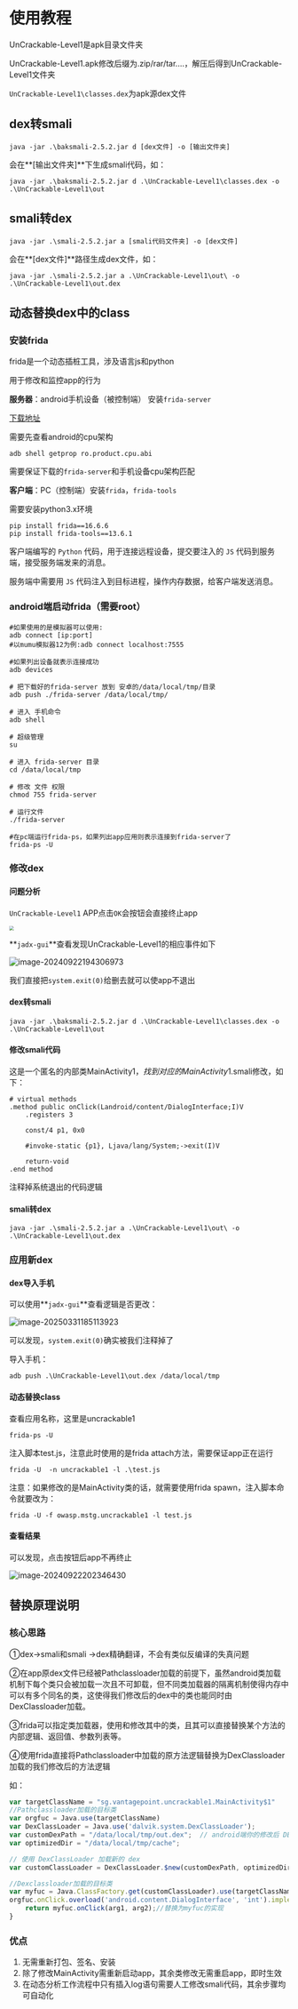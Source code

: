 # 使用教程

UnCrackable-Level1是apk目录文件夹

UnCrackable-Level1.apk修改后缀为.zip/rar/tar....，解压后得到UnCrackable-Level1文件夹

`UnCrackable-Level1\classes.dex`为apk源dex文件

## dex转smali

```shell
java -jar .\baksmali-2.5.2.jar d [dex文件] -o [输出文件夹]
```

会在**[输出文件夹]**下生成smali代码，如：

```shell
java -jar .\baksmali-2.5.2.jar d .\UnCrackable-Level1\classes.dex -o .\UnCrackable-Level1\out
```

## smali转dex

```shell
java -jar .\smali-2.5.2.jar a [smali代码文件夹] -o [dex文件]
```

会在**[dex文件]**路径生成dex文件，如：

```shell
java -jar .\smali-2.5.2.jar a .\UnCrackable-Level1\out\ -o .\UnCrackable-Level1\out.dex
```

## 动态替换dex中的class

### 安装frida

frida是一个动态插桩工具，涉及语言js和python

用于修改和监控app的行为

**服务器**：android手机设备（被控制端） 安装`frida-server` 

[下载地址](https://github.com/frida/frida/releases)

需要先查看android的cpu架构

```shell
adb shell getprop ro.product.cpu.abi
```

需要保证下载的`frida-server`和手机设备cpu架构匹配



**客户端**：PC（控制端）安装`frida`，`frida-tools`

需要安装python3.x环境

```shell
pip install frida==16.6.6
pip install frida-tools==13.6.1
```

客户端编写的 `Python` 代码，用于连接远程设备，提交要注入的 `JS` 代码到服务端，接受服务端发来的消息。

服务端中需要用 `JS` 代码注入到目标进程，操作内存数据，给客户端发送消息。

### android端启动frida（需要root）

```
#如果使用的是模拟器可以使用:
adb connect [ip:port]
#以mumu模拟器12为例:adb connect localhost:7555

#如果列出设备就表示连接成功
adb devices

# 把下载好的frida-server 放到 安卓的/data/local/tmp/目录
adb push ./frida-server /data/local/tmp/

# 进入 手机命令
adb shell
 
# 超级管理
su
 
# 进入 frida-server 目录
cd /data/local/tmp
 
# 修改 文件 权限
chmod 755 frida-server
 
# 运行文件
./frida-server

#在pc端运行frida-ps，如果列出app应用则表示连接到frida-server了
frida-ps -U
```

### 修改dex

#### 问题分析

`UnCrackable-Level1` APP点击`OK`会按钮会直接终止app

<img src=".\pic\image-20240922193100961.png" style="zoom:50%;" />

**`jadx-gui`**查看发现UnCrackable-Level1的相应事件如下

![image-20240922194306973](.\pic\image-20240922194306973.png)

我们直接把`system.exit(0)`给删去就可以使app不退出

#### dex转smali

```shell
java -jar .\baksmali-2.5.2.jar d .\UnCrackable-Level1\classes.dex -o .\UnCrackable-Level1\out
```

#### 修改smali代码

这是一个匿名的内部类MainActivity$1，找到对应的MainActivity$1.smali修改，如下：

```smalltalk
# virtual methods
.method public onClick(Landroid/content/DialogInterface;I)V
    .registers 3

    const/4 p1, 0x0

    #invoke-static {p1}, Ljava/lang/System;->exit(I)V

    return-void
.end method
```

注释掉系统退出的代码逻辑

#### smali转dex

```shell
java -jar .\smali-2.5.2.jar a .\UnCrackable-Level1\out\ -o .\UnCrackable-Level1\out.dex
```

### 应用新dex

#### dex导入手机

可以使用**`jadx-gui`**查看逻辑是否更改：

![image-20250331185113923](.\pic\image-20250331185113923.png)

可以发现，`system.exit(0)`确实被我们注释掉了

导入手机：

```shell
adb push .\UnCrackable-Level1\out.dex /data/local/tmp
```

#### 动态替换class

查看应用名称，这里是uncrackable1

```shell
frida-ps -U
```

注入脚本test.js，注意此时使用的是frida attach方法，需要保证app正在运行

```shell
frida -U  -n uncrackable1 -l .\test.js
```

注意：如果修改的是MainActivity类的话，就需要使用frida spawn，注入脚本命令就要改为：

```shell
frida -U -f owasp.mstg.uncrackable1 -l test.js 
```

#### 查看结果

可以发现，点击按钮后app不再终止

![image-20240922202346430](.\pic\image-20240922202346430.png)

## 替换原理说明

### 核心思路

①dex→smali和smali →dex精确翻译，不会有类似反编译的失真问题

②在app原dex文件已经被Pathclassloader加载的前提下，虽然android类加载机制下每个类只会被加载一次且不可卸载，但不同类加载器的隔离机制使得内存中可以有多个同名的类，这使得我们修改后的dex中的类也能同时由DexClassloader加载。

③frida可以指定类加载器，使用和修改其中的类，且其可以直接替换某个方法的内部逻辑、返回值、参数列表等。

④使用frida直接将Pathclassloader中加载的原方法逻辑替换为DexClassloader加载的我们修改后的方法逻辑

如：

```javascript
var targetClassName = "sg.vantagepoint.uncrackable1.MainActivity$1"
//Pathclassloader加载的目标类
var orgfuc = Java.use(targetClassName)
var DexClassLoader = Java.use('dalvik.system.DexClassLoader');
var customDexPath = "/data/local/tmp/out.dex";  // android端你的修改后 DEX文件 的路径
var optimizedDir = "/data/local/tmp/cache";

// 使用 DexClassLoader 加载新的 dex
var customClassLoader = DexClassLoader.$new(customDexPath, optimizedDir, null, null);

//Dexclassloader加载的目标类
var myfuc = Java.ClassFactory.get(customClassLoader).use(targetClassName);
orgfuc.onClick.overload('android.content.DialogInterface', 'int').implementation = function (arg1, arg2) {
	return myfuc.onClick(arg1, arg2);//替换为myfuc的实现
}
```

### 优点

1. 无需重新打包、签名、安装
2. 除了修改MainActivity需重新启动app，其余类修改无需重启app，即时生效
3. 在动态分析工作流程中只有插入log语句需要人工修改smali代码，其余步骤均可自动化
